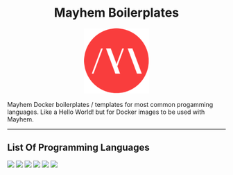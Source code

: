 <h1 align="center">Mayhem Boilerplates</h1>

<p align="center">
  <img src=".images/mayhem-logo.png" alt="Hello World! of Mayhem Docker Images"/>
</p>

Mayhem Docker boilerplates / templates for most common progamming languages. Like a Hello World! but for Docker images to be used with Mayhem.

---

## List Of Programming Languages

[![](https://img.shields.io/badge/C-%20-blue)](https://img.shields.io/badge/C-%20-blue)
[![](https://img.shields.io/badge/cpp-%20-blue)](https://img.shields.io/badge/cpp-%20-blue)
[![](https://img.shields.io/badge/go-%20-blue)](https://img.shields.io/badge/go-%20-blue)
[![](https://img.shields.io/badge/java-%20-blue)](https://img.shields.io/badge/java-%20-blue)
[![](https://img.shields.io/badge/python-%20-blue)](https://img.shields.io/badge/python-%20-blue)
[![](https://img.shields.io/badge/rust-%20-blue)](https://img.shields.io/badge/rust-%20-blue)
